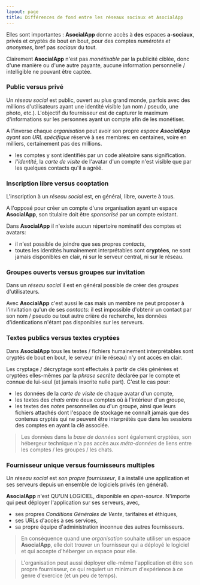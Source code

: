 ```yaml
---
layout: page
title: Différences de fond entre les réseaux sociaux et AsocialApp
---
```


Elles sont importantes : **AsocialApp** donne accès à **des** espaces **a-sociaux**, privés et cryptés de bout en bout, pour des comptes _numérotés et anonymes_, bref pas _sociaux_ du tout.

Clairement **AsocialApp** n'est pas _monétisable_ par la publicité ciblée, donc d'une manière ou d'une autre payante, aucune information personnelle / intelligible ne pouvant être captée.

### Public versus privé
Un _réseau social_ est public, ouvert au plus grand monde, parfois avec des millions d'utilisateurs ayant une identité visible (un nom / pseudo, une photo, etc.). L'objectif du fournisseur est de capturer le maximum d'informations sur les personnes ayant un compte afin de les monétiser.

A l'inverse chaque _organisation_ peut avoir son propre _espace **AsocialApp** ayant son URL spécifique_  réservé à ses membres: en centaines, voire en milliers, certainement pas des millions.
- les comptes y sont identifiés par un code aléatoire sans signification.
- _l'identité_, la _carte de visite_ de l'avatar d'un compte n'est visible que par les quelques contacts qu'il a agréé.

### Inscription libre versus cooptation
L'inscription à un _réseau social_ est, en général, libre, ouverte à tous.

A l'opposé pour créer un compte d'une organisation ayant un espace **AsocialApp**, son titulaire doit être _sponsorisé_ par un compte existant.

Dans **AsocialApp** il n'existe aucun répertoire nominatif des comptes et avatars: 
- il n'est possible de joindre que ses propres _contacts_,
- toutes les identités humainement interprétables sont **cryptées**, ne sont jamais disponibles en clair, ni sur le serveur central, ni sur le réseau.

### Groupes ouverts versus groupes sur invitation
Dans un _réseau social_ il est en général possible de créer des _groupes_ d'utilisateurs.

Avec **AsocialApp** c'est aussi le cas mais un membre ne peut proposer à l'invitation qu'un de ses _contacts_: il est impossible d'obtenir un contact par son nom / pseudo ou tout autre crière de recherche, les données d'identications n'étant pas disponibles sur les serveurs.

### Textes publics versus textes cryptées
Dans **AsocialApp** tous les textes / fichiers humainement interprétables sont cryptés de bout en bout, le serveur (ni le réseau) n'y ont accès en clair.

Les cryptage / décryptage sont effectués à partir de clés générées et cryptées elles-mêmes par la _phrase secrète_ déclarée par le compte et connue de lui-seul (et jamais inscrite nulle part). C'est le cas pour:
- les données de la _carte de visite_ de chaque avatar d'un compte,
- les textes des _chats_ entre deux comptes où à l'intérieur d'un groupe,
- les textes des _notes_ personnelles ou d'un groupe, ainsi que leurs fichiers attachés dont l'espace de stockage ne connaît jamais que des contenus cryptés qui ne peuvent être interprétés que dans les sessions des comptes en ayant la clé associée.

> Les données dans la _base de données_ sont également cryptées, son hébergeur technique n'a pas accès aux _méta-données_ de liens entre les comptes / les groupes / les chats.

### Fournisseur unique versus fournisseurs multiples
Un _réseau social_ est _son propre fournisseur_, il a installé une application et ses serveurs depuis un ensemble de logiciels privés (en général).

**AsocialApp** n'est QU'UN LOGICIEL, disponible en _open-source_. N'importe qui peut déployer l'application sur ses serveurs, avec,
- ses propres _Conditions Générales de Vente_, tarifaires et éthiques,
- ses URLs d'accès à ses services,
- sa propre équipe d'administration inconnue des autres fournisseurs.

> En conséquence quand une _organisation_ souhaite utiliser un espace **AsocialApp**, elle doit trouver un fournisseur qui a déployé le logiciel et qui accepte d'héberger un espace pour elle.
 
> L'organisation peut aussi déployer elle-même l'application et être son propre fournisseur, ce qui requiert un minimum d'expérience à ce genre d'exercice (et un peu de temps).
